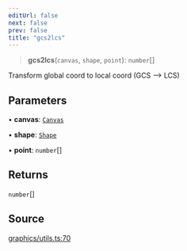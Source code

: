 ```yaml
---
editUrl: false
next: false
prev: false
title: "gcs2lcs"
---
```


> **gcs2lcs**(`canvas`, `shape`, `point`): `number`[]

Transform global coord to local coord (GCS --> LCS)

## Parameters

• **canvas**: [`Canvas`](/api-core/classes/canvas/)

• **shape**: [`Shape`](/api-core/classes/shape/)

• **point**: `number`[]

## Returns

`number`[]

## Source

[graphics/utils.ts:70](https://github.com/dgmjs/dgmjs/blob/c296d113d513e412f08f9016159ca40d11e704cd/packages/core/src/graphics/utils.ts#L70)
